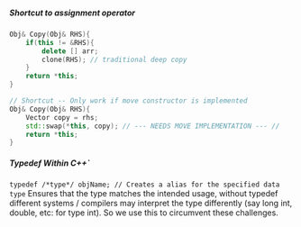 ##### Shortcut to assignment operator

```cpp
Obj& Copy(Obj& RHS){
	if(this != &RHS){
		delete [] arr;
		clone(RHS); // traditional deep copy
	}
	return *this; 
}

// Shortcut -- Only work if move constructor is implemented
Obj& Copy(Obj& RHS){
	Vector copy = rhs;
	std::swap(*this, copy); // --- NEEDS MOVE IMPLEMENTATION --- //
	return *this;
}
```

##### Typedef Within C++`

`typedef /*type*/ objName; // Creates a alias for the specified data type`
Ensures that the type matches the intended usage, without typedef different systems / compilers may interpret the type differently (say long int, double, etc: for type int). So we use this to circumvent these challenges.



